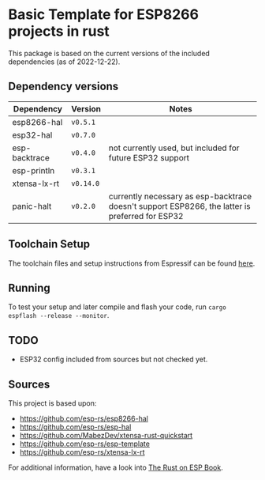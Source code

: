 # Basic Template for ESP8266 projects in rust
This package is based on the current versions of the included dependencies (as of 2022-12-22).

## Dependency versions
| Dependency    | Version   | Notes                                                                                           |
| ------------- | --------- | ----------------------------------------------------------------------------------------------- |
| esp8266-hal   | `v0.5.1`  |                                                                                                 |
| esp32-hal     | `v0.7.0`  |                                                                                                 |
| esp-backtrace | `v0.4.0`  | not currently used, but included for future ESP32 support                                       |
| esp-println   | `v0.3.1`  |                                                                                                 |
| xtensa-lx-rt  | `v0.14.0` |                                                                                                 |
| panic-halt    | `v0.2.0`  | currently necessary as esp-backtrace doesn't support ESP8266, the latter is preferred for ESP32 |

## Toolchain Setup
The toolchain files and setup instructions from Espressif can be found [here](https://docs.espressif.com/projects/esp8266-rtos-sdk/en/latest/get-started/linux-setup.html).

## Running
To test your setup and later compile and flash your code, run `cargo espflash --release --monitor`.

## TODO
- ESP32 config included from sources but not checked yet.

## Sources
This project is based upon:
- https://github.com/esp-rs/esp8266-hal
- https://github.com/esp-rs/esp-hal
- https://github.com/MabezDev/xtensa-rust-quickstart
- https://github.com/esp-rs/esp-template
- https://github.com/esp-rs/xtensa-lx-rt

For additional information, have a look into [The Rust on ESP Book](https://esp-rs.github.io/book/).
